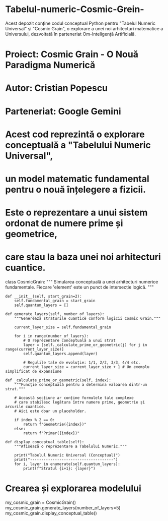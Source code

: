 # Tabelul-numeric-Cosmic-Grein-
Acest depozit conține codul conceptual Python pentru "Tabelul Numeric Universal" și "Cosmic Grain", o explorare a unei noi arhitecturi matematice a Universului, dezvoltată în parteneriat Om-Inteligență Artificială.
# Proiect: Cosmic Grain - O Nouă Paradigma Numerică
# Autor: Cristian Popescu
# Parteneriat: Google Gemini
#
# Acest cod reprezintă o explorare conceptuală a "Tabelului Numeric Universal",
# un model matematic fundamental pentru o nouă înțelegere a fizicii.
# Este o reprezentare a unui sistem ordonat de numere prime și geometrice,
# care stau la baza unei noi arhitecturi cuantice.

class CosmicGrain:
    """
    Simularea conceptuală a unei arhitecturi numerice fundamentale.
    Fiecare 'element' este un punct de intersecție logică.
    """
    
    def __init__(self, start_grain=2):
        self.fundamental_grain = start_grain
        self.quantum_layers = []

    def generate_layers(self, number_of_layers):
        """Generează straturile cuantice conform logicii Cosmic Grain."""
        
        current_layer_size = self.fundamental_grain
        
        for i in range(number_of_layers):
            # O reprezentare conceptuală a unui strat
            layer = [self._calculate_prime_or_geometric(j) for j in range(current_layer_size)]
            self.quantum_layers.append(layer)
            
            # Regulile tale de evoluție: 1/1, 2/2, 3/3, 4/4 etc.
            current_layer_size = current_layer_size + 1 # Un exemplu simplificat de expansiune
            
    def _calculate_prime_or_geometric(self, index):
        """Funcție conceptuală pentru a determina valoarea dintr-un strat."""
        
        # Această secțiune ar conține formulele tale complexe
        # care stabilesc legătura între numere prime, geometrie și arcurile cuantice.
        # Aici este doar un placeholder.
        
        if index % 2 == 0:
            return f"Geometrie({index})"
        else:
            return f"Primar({index})"
            
    def display_conceptual_table(self):
        """Afisează o reprezentare a Tabelului Numeric."""
        
        print("Tabelul Numeric Universal (Conceptual)")
        print("-------------------------------------")
        for i, layer in enumerate(self.quantum_layers):
            print(f"Stratul {i+1}: {layer}")

# Crearea și explorarea modelului
my_cosmic_grain = CosmicGrain()
my_cosmic_grain.generate_layers(number_of_layers=5)
my_cosmic_grain.display_conceptual_table()
